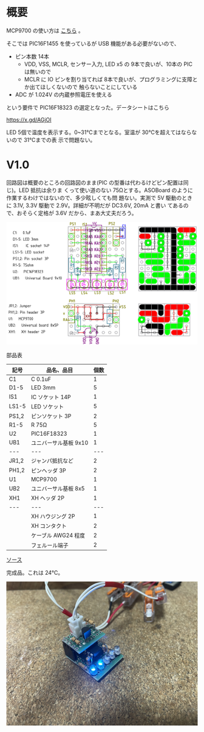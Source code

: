 # 概要

MCP9700 の使い方は
[こちら](../../sensor/temperature/MCP9700/README.md)
。

そこでは PIC16F1455 を使っているが USB 機能がある必要がないので、

- ピン本数 14本
  - VDD, VSS, MCLR, センサー入力, LED x5 の 9本で良いが、10本の PIC は無いので
  - MCLR に IO ピンを割り当てれば 8本で良いが、プログラミングに支障とか出てほしくないので
    触らないことにしている
- ADC が 1.024V の内蔵参照電圧を使える

という要件で PIC16F18323 の選定となった。データシートはこちら

https://x.gd/AGjOI

LED 5個で温度を表示する。0~31℃までとなる。室温が 30℃を超えてはならないので 31℃までの表
示で問題ない。

# V1.0

回路図は概要のところの回路図のまま(PIC の型番は代わるけどピン配置は同じ)。LED 抵抗は余りま
くって使い道のない 75Ωとする。ASOBoard のように作業するわけではないので、多少眩しくても問
題ない。実測で 5V 駆動のときに 3.1V, 3.3V 駆動で 2.9V。詳細が不明だが DC3.6V, 20mA と書い
てあるので、おそらく定格が 3.6V だから、まあ大丈夫だろう。

![設計図](./librecad/TempMeter1.0.png)

部品表

| 記号  | 品名、品目                                           | 個数  |
| ---   | ---                                                  | ---   |
| C1    | C 0.1uF                                              | 1     |
| D1-5  | LED 3mm                                              | 5     |
| IS1   | IC ソケット 14P                                      | 1     |
| LS1-5 | LED ソケット                                         | 5     |
| PS1,2 | ピンソケット 3P                                      | 2     |
| R1-5  | R 75Ω                                               | 5     |
| U2    | PIC16F18323                                          | 1     |
| UB1   | ユニバーサル基板 9x10                                | 1     |
| ---   | ---                                                  | ---   |
| JR1,2 | ジャンパ抵抗など                                     | 2     |
| PH1,2 | ピンヘッダ 3P                                        | 2     |
| U1    | MCP9700                                              | 1     |
| UB2   | ユニバーサル基板 8x5                                 | 1     |
| XH1   | XH ヘッダ 2P                                         | 1     |
| ---   | ---                                                  | ---   |
|       | XH ハウジング 2P                                     | 1     |
|       | XH コンタクト                                        | 2     |
|       | ケーブル AWG24 程度                                  | 2     |
|       | フェルール端子                                       | 2     |

[ソース](./src/main.c)

完成品。これは 24℃。

![完成写真](./figure/温度計1.0.jpg)
